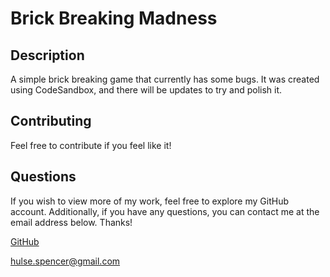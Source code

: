 # Brick Breaking Madness

## Description

A simple brick breaking game that currently has some bugs. It was created using CodeSandbox, and there will be updates to try and polish it.

## Contributing

Feel free to contribute if you feel like it!

## Questions

If you wish to view more of my work, feel free to explore my GitHub account. Additionally, if you have any questions, you can contact me at the email address below. Thanks!

[GitHub](https://github.com/SpencerHulse)

<hulse.spencer@gmail.com>
